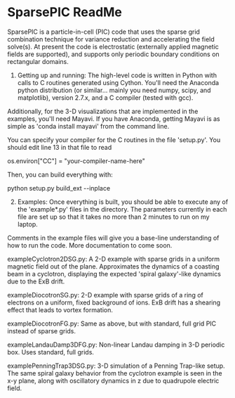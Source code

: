 # SparsePIC ReadMe #

SparsePIC is a particle-in-cell (PIC) code that uses the sparse grid
combination technique for variance reduction and accelerating the field 
solve(s).  At present the code is electrostatic (externally applied magnetic 
fields are supported), and supports only periodic boundary conditions on 
rectangular domains.  

1. Getting up and running:
The high-level code is written in Python with calls to C routines generated 
using Cython.  You'll need the Anaconda python distribution (or similar... 
mainly you need numpy, scipy, and matplotlib), version 2.7.x, and a C 
compiler (tested with gcc).  

Additionally, for the 3-D visualizations that are implemented in the examples, 
you'll need Mayavi.  If you have Anaconda, getting Mayavi is as simple as 
'conda install mayavi' from the command line.  

You can specify your compiler for the C routines in the file 'setup.py'.  You 
should edit line 13 in that file to read

os.environ["CC"] = "your-compiler-name-here"

Then, you can build everything with:

python setup.py build_ext --inplace

2. Examples:
Once everything is built, you should be able to execute any of the 'example*.py' 
files in the directory.  The parameters currently in each file are set up so that 
it takes no more than 2 minutes to run on my laptop.  

Comments in the example files will give you a base-line understanding of how to run 
the code.  More documentation to come soon.  

exampleCyclotron2DSG.py: A 2-D example with sparse grids in a uniform magnetic field 
out of the plane.  Approximates the dynamics of a coasting beam in a cyclotron, 
displaying the expected 'spiral galaxy'-like dynamics due to the ExB drift.

exampleDiocotronSG.py: 2-D example with sparse grids of a ring of electrons on a 
uniform, fixed background of ions.  ExB drift has a shearing effect that leads to 
vortex formation.

exampleDiocotronFG.py: Same as above, but with standard, full grid PIC instead of 
sparse grids.  

exampleLandauDamp3DFG.py: Non-linear Landau damping in 3-D periodic box.  Uses 
standard, full grids.

examplePenningTrap3DSG.py: 3-D simulation of a Penning Trap-like setup.  The same 
spiral galaxy behavior from the cyclotron example is seen in the x-y plane, along 
with oscillatory dynamics in z due to quadrupole electric field. 
